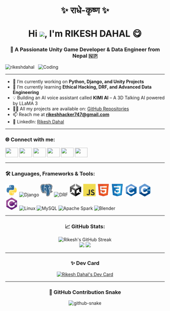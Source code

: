 <h1 align="center">✨ राधे-कृष्ण ✨</h1>

<h1 align="center">Hi <img src="https://www.animatedimages.org/data/media/1645/animated-waving-image-0072.gif" height="30px">, I'm RIKESH DAHAL 😋</h1>
<h3 align="center">🚀 A Passionate Unity Game Developer & Data Engineer from Nepal 🇳🇵</h3>

<img align="right" alt="Coding" width="400" src="https://media2.giphy.com/media/gdG2ATa4ZDbuQVO2TS/giphy.gif?cid=790b76117b99bfabb1aca55e7f7c3dc872c51ffda5a5ca2e&rid=giphy.gif&ct=g">

<p align="left"> <img src="https://komarev.com/ghpvc/?username=rikeshdahal&label=Profile%20views&color=0e75b6&style=flat" alt="rikeshdahal" /> </p>

---

- 🔭 I’m currently working on **Python, Django, and Unity Projects**  
- 🌱 I’m currently learning **Ethical Hacking, DRF, and Advanced Data Engineering**  
- 💡 Building an AI voice assistant called **KIMI AI** – A 3D Talking AI powered by LLaMA 3  
- 👨‍💻 All my projects are available on: [GitHub Repositories](https://github.com/rikeshdahal?tab=repositories)  
- 📫 Reach me at **rikeshhacker747@gmail.com**  
- 📎 LinkedIn: [Rikesh Dahal](https://www.linkedin.com/in/rikeshdahal/)  

---

<h3 align="left">🌐 Connect with me:</h3>
<p align="left">
  <a href="https://twitter.com/rikeshdahal10" target="blank"><img src="https://cdn.jsdelivr.net/gh/devicons/devicon/icons/twitter/twitter-original.svg" height="30" width="40" /></a>
  <a href="https://www.linkedin.com/in/mr-mad-hacker-61894520a/" target="blank"><img src="https://cdn.jsdelivr.net/gh/devicons/devicon/icons/linkedin/linkedin-original.svg" height="30" width="40" /></a>
  <a href="https://www.facebook.com/rikesh747" target="blank"><img src="https://cdn.jsdelivr.net/gh/devicons/devicon/icons/facebook/facebook-original.svg" height="30" width="40" /></a>
  <a href="https://www.instagram.com/rikeshhacker000000/" target="blank"><img src="https://cdn.jsdelivr.net/gh/devicons/devicon/icons/instagram/instagram-original.svg" height="30" width="40" /></a>
  <a href="https://www.youtube.com/c/Rïkê-hGåmês" target="blank"><img src="https://cdn.jsdelivr.net/gh/devicons/devicon/icons/youtube/youtube-original.svg" height="30" width="40" /></a>
  <a href="https://discord.gg/#4400" target="blank"><img src="https://cdn.jsdelivr.net/gh/devicons/devicon/icons/discord/discord-original.svg" height="30" width="40" /></a>
</p>

---

<h3 align="left">🛠️ Languages, Frameworks & Tools:</h3>
<p align="left">
  <img src="https://raw.githubusercontent.com/devicons/devicon/master/icons/python/python-original.svg" alt="Python" width="40" height="40"/>
  <img src="https://cdn.jsdelivr.net/gh/devicons/devicon/icons/django/django-plain.svg" alt="Django" width="40" height="40"/>
  <img src="https://raw.githubusercontent.com/devicons/devicon/master/icons/postgresql/postgresql-original.svg" alt="PostgreSQL" width="40" height="40"/>
  <img src="https://img.icons8.com/external-tal-revivo-shadow-tal-revivo/48/null/external-django-rest-framework-a-powerful-and-flexible-tool-for-building-web-apis-logo-shadow-tal-revivo.png" alt="DRF" width="40" height="40"/>
  <img src="https://raw.githubusercontent.com/devicons/devicon/master/icons/unity/unity-original.svg" alt="Unity" width="40" height="40"/>
  <img src="https://raw.githubusercontent.com/devicons/devicon/master/icons/javascript/javascript-original.svg" alt="JavaScript" width="40" height="40"/>
  <img src="https://raw.githubusercontent.com/devicons/devicon/master/icons/html5/html5-original.svg" alt="HTML" width="40" height="40"/>
  <img src="https://raw.githubusercontent.com/devicons/devicon/master/icons/css3/css3-original.svg" alt="CSS" width="40" height="40"/>
  <img src="https://raw.githubusercontent.com/devicons/devicon/master/icons/c/c-original.svg" alt="C" width="40" height="40"/>
  <img src="https://raw.githubusercontent.com/devicons/devicon/master/icons/cplusplus/cplusplus-original.svg" alt="C++" width="40" height="40"/>
  <img src="https://raw.githubusercontent.com/devicons/devicon/master/icons/csharp/csharp-original.svg" alt="C#" width="40" height="40"/>
  <img src="https://cdn.jsdelivr.net/gh/devicons/devicon/icons/linux/linux-original.svg" alt="Linux" width="40" height="40"/>
  <img src="https://cdn.jsdelivr.net/gh/devicons/devicon/icons/mysql/mysql-original.svg" alt="MySQL" width="40" height="40"/>
  <img src="https://www.vectorlogo.zone/logos/apache_spark/apache_spark-icon.svg" alt="Apache Spark" width="40" height="40"/>
  <img src="https://cdn.jsdelivr.net/gh/devicons/devicon/icons/blender/blender-original.svg" alt="Blender" width="40" height="40"/>
</p>

---

<h3 align="center">📈 GitHub Stats:</h3>
<p align="center">
  <img src="https://github-readme-streak-stats.herokuapp.com/?user=rikeshdahal&theme=black-ice&hide_border=true&stroke=0000&background=060A0CD0" alt="Rikesh's GitHub Streak" /><br/>
  <img src="https://github-readme-stats.vercel.app/api?username=rikeshdahal&show_icons=true&count_private=true&theme=react&hide_border=true&bg_color=0D1117" />
  <img src="https://github-readme-stats.vercel.app/api/top-langs/?username=rikeshdahal&langs_count=8&layout=compact&theme=react&hide_border=true&bg_color=0D1117" />
</p>

---

<h3 align="center">✨ Dev Card</h3>
<p align="center">
  <a href="https://app.daily.dev/rikeshgame">
    <img src="https://api.daily.dev/devcards/a71b7ac7091e4e7ebc14f81251fa2001.png?r=q7l" width="400" alt="Rikesh Dahal's Dev Card"/>
  </a>
</p>

---

<h3 align="center">🐍 GitHub Contribution Snake</h3>
<p align="center">
  <picture>
    <source media="(prefers-color-scheme: dark)" srcset="https://raw.githubusercontent.com/tobiasmeyhoefer/tobiasmeyhoefer/output/github-snake-dark.svg" />
    <source media="(prefers-color-scheme: light)" srcset="https://raw.githubusercontent.com/tobiasmeyhoefer/tobiasmeyhoefer/output/github-snake.svg" />
    <img alt="github-snake" src="https://raw.githubusercontent.com/tobiasmeyhoefer/tobiasmeyhoefer/output/github-snake.svg" />
  </picture>
</p>
